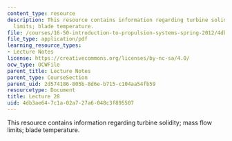 ```yaml
---
content_type: resource
description: This resource contains information regarding turbine solidity; mass flow
  limits; blade temperature.
file: /courses/16-50-introduction-to-propulsion-systems-spring-2012/4db3ae647c1a02a727a6048c3f895507_MIT16_50S12_lec28.pdf
file_type: application/pdf
learning_resource_types:
- Lecture Notes
license: https://creativecommons.org/licenses/by-nc-sa/4.0/
ocw_type: OCWFile
parent_title: Lecture Notes
parent_type: CourseSection
parent_uid: 2d574186-805b-8d6e-b715-c104aa54fb59
resourcetype: Document
title: Lecture 28
uid: 4db3ae64-7c1a-02a7-27a6-048c3f895507
---
```

This resource contains information regarding turbine solidity; mass flow limits; blade temperature.